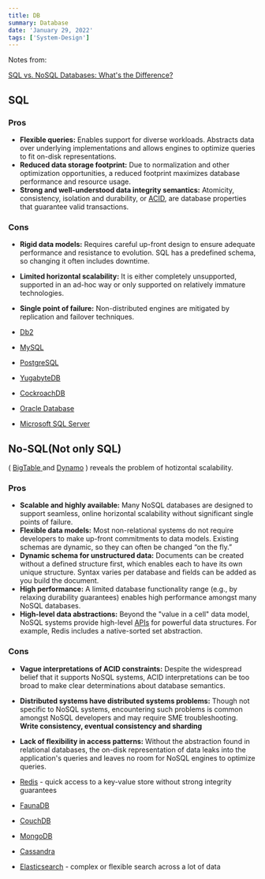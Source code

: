 ```yaml
---
title: DB
summary: Database
date: 'January 29, 2022'
tags: ['System-Design']
---
```


Notes from:

[SQL vs. NoSQL Databases: What's the Difference?](https://www.ibm.com/cloud/blog/sql-vs-nosql)

## SQL

### **Pros**

- **Flexible queries:** Enables support for diverse workloads. Abstracts data over underlying implementations and allows engines to optimize queries to fit on-disk representations.
- **Reduced data storage footprint:** Due to normalization and other optimization opportunities, a reduced footprint maximizes database performance and resource usage.
- **Strong and well-understood data integrity semantics:** Atomicity, consistency, isolation and durability, or [ACID](https://www.ibm.com/docs/en/cics-ts/4.2?topic=processing-acid-properties-transactions), are database properties that guarantee valid transactions.

### **Cons**

- **Rigid data models:** Requires careful up-front design to ensure adequate performance and resistance to evolution. SQL has a predefined schema, so changing it often includes downtime.
- **Limited horizontal scalability:** It is either completely unsupported, supported in an ad-hoc way or only supported on relatively immature technologies.
- **Single point of failure:** Non-distributed engines are mitigated by replication and failover techniques.

- [Db2](https://www.ibm.com/products/db2-database)
- [MySQL](https://cloud.ibm.com/catalog/content/mysql)
- [PostgreSQL](https://www.ibm.com/cloud/learn/postgresql)
- [YugabyteDB](https://www.yugabyte.com/)
- [CockroachDB](https://www.ibm.com/blogs/journey-to-ai/2020/01/scale-data-strategies-globally-with-ibm-cloud-pak-for-data-and-cockroachdb/)
- [Oracle Database](https://www.ibm.com/analytics/info/break-free-from-oracle)
- [Microsoft SQL Server](https://www.ibm.com/cloud/blog/sql-server-2017-available-on-ibm-cloud)

## No-SQL(Not only SQL)

( [BigTable](https://static.googleusercontent.com/media/research.google.com/en/archive/bigtable-osdi06.pdf)[ ](https://static.googleusercontent.com/media/research.google.com/en/archive/bigtable-osdi06.pdf)and [Dynamo](https://www.allthingsdistributed.com/files/amazon-dynamo-sosp2007.pdf) ) reveals the problem of hotizontal scalability.

### Pros

- **Scalable and highly available:** Many NoSQL databases are designed to support seamless, online horizontal scalability without significant single points of failure.
- **Flexible data models:** Most non-relational systems do not require developers to make up-front commitments to data models. Existing schemas are dynamic, so they can often be changed “on the fly.”
- **Dynamic schema for unstructured data:** Documents can be created without a defined structure first, which enables each to have its own unique structure. Syntax varies per database and fields can be added as you build the document.
- **High performance:** A limited database functionality range (e.g., by relaxing durability guarantees) enables high performance amongst many NoSQL databases.
- **High-level data abstractions:** Beyond the "value in a cell" data model, NoSQL systems provide high-level [APIs](https://www.ibm.com/cloud/learn/api) for powerful data structures. For example, Redis includes a native-sorted set abstraction.

### Cons

- **Vague interpretations of ACID constraints:** Despite the widespread belief that it supports NoSQL systems, ACID interpretations can be too broad to make clear determinations about database semantics.
- **Distributed systems have distributed systems problems:** Though not specific to NoSQL systems, encountering such problems is common amongst NoSQL developers and may require SME troubleshooting. **Write consistency, eventual consistency and sharding**
- **Lack of flexibility in access patterns:** Without the abstraction found in relational databases, the on-disk representation of data leaks into the application's queries and leaves no room for NoSQL engines to optimize queries.

- [Redis](https://www.ibm.com/cloud/learn/redis) - quick access to a key-value store without strong integrity guarantees
- [FaunaDB](https://www.ibm.com/cloud/blog/database-deep-dives-faunadb)
- [CouchDB](https://www.ibm.com/cloud/learn/couchdb)
- [MongoDB](https://www.ibm.com/cloud/learn/mongodb)
- [Cassandra](https://cloud.ibm.com/catalog/content/cassandra)
- [Elasticsearch](https://www.ibm.com/cloud/learn/elasticsearch) -  complex or flexible search across a lot of data